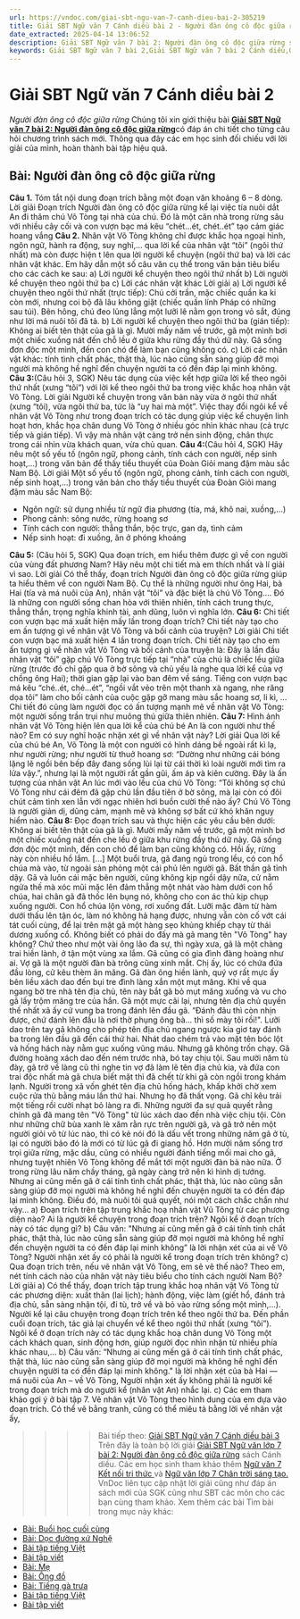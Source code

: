 ```yaml
---
url: https://vndoc.com/giai-sbt-ngu-van-7-canh-dieu-bai-2-305219
title: Giải SBT Ngữ văn 7 Cánh diều bài 2 - Người đàn ông cô độc giữa rừng - VnDoc.com
date_extracted: 2025-04-14 13:06:52
description: Giải SBT Ngữ văn 7 bài 2: Người đàn ông cô độc giữa rừng sách Cánh diều có đáp án chi tiết cho các bạn cùng tham khảo.
keywords: Giải SBT Ngữ văn 7 bài 2,Giải SBT Ngữ văn 7 bài 2 Cánh diều,Giải sách bài tập Ngữ văn CD lớp 7,Ngữ văn lớp 7 Cánh diều,giải bài tập ngữ văn lớp 7,bài Người đàn ông cô độc giữa rừng,ôn tập ngữ văn 7,trắc nghiệm ngữ văn 7 CD
---
```


# Giải SBT Ngữ văn 7 Cánh diều bài 2
 _Người đàn ông cô độc giữa rừng_
Chúng tôi xin giới thiệu bài [**Giải SBT Ngữ văn 7 bài 2: Người đàn ông cô độc giữa rừng**](<https://vndoc.com/giai-sbt-ngu-van-7-canh-dieu-bai-2-305219>)có đáp án chi tiết cho từng câu hỏi chương trình sách mới. Thông qua đây các em học sinh đối chiếu với lời giải của mình, hoàn thành bài tập hiệu quả.
## Bài: Người đàn ông cô độc giữa rừng
**Câu 1.** Tóm tắt nội dung đoạn trích bằng một đoạn văn khoảng 6 – 8 dòng.
Lời giải
Đoạn trích Người đàn ông cô độc giữa rừng kể lại việc tía nuôi dắt An đi thăm chú Võ Tòng tại nhà của chú. Đó là một căn nhà trong rừng sâu với nhiều cây cối và con vượn bạc má kêu “chét…ét, chét..ét” tạo cảm giác hoang vắng
**Câu 2.** Nhân vật Võ Tòng không chỉ được khắc họa ngoại hình, ngôn ngữ, hành ra động, suy nghĩ,... qua lời kể của nhân vật “tôi” \(ngôi thứ nhất\) mà còn được hiện t lên qua lời người kể chuyện \(ngôi thứ ba\) và lời các nhân vật khác. Em hãy dẫn một số câu văn cụ thể trong văn bản tiêu biểu cho các cách ke sau:
a\) Lời người kể chuyện theo ngôi thứ nhất
b\) Lời người kể chuyện theo ngôi thứ ba
c\) Lời các nhân vật khác
Lời giải
a\) Lời người kể chuyện theo ngôi thứ nhất \(trực tiếp\): Chú cởi trần, mặc chiếc quần ka ki còn mới, nhưng coi bộ đã lâu không giặt \(chiếc quần lính Pháp có những sau túi\). Bên hông, chú đeo lủng lẳng một lưỡi lê nằm gọn trong vỏ sắt, đúng như lời má nuôi tôi đã tả.
b\) Lời người kể chuyện theo ngôi thứ ba \(gián tiếp\): Không ai biết tên thật của gã là gì. Mười mấy năm về trước, gã một mình bơi một chiếc xuồng nát đến chỗ lều ở giữa khu rừng đầy thú dữ này. Gã sống đơn độc một mình, đến con chó để làm bạn cũng không có.
c\) Lời các nhân vật khác: tính tình chất phác, thật thà, lúc nào cũng sẵn sàng giúp đỡ mọi người mà không hề nghĩ đến chuyện người ta có đền đáp lại mình không.
**Câu 3:**\(Câu hỏi 3, SGK\) Nêu tác dụng của việc kết hợp giữa lời kể theo ngôi thứ nhất \(xưng “tôi”\) với lời kể theo ngôi thứ ba trong việc khắc hoạ nhân vật Võ Tòng.
Lời giải
Người kể chuyện trong văn bản này vừa ở ngôi thứ nhất \(xưng “tôi\), vừa ngôi thứ ba, tức là “uy hai mà một”. Việc thay đổi ngôi kể về nhân vật Võ Tòng như trong đoạn trích có tác dụng giúp việc kể chuyện linh hoạt hơn, khắc họa chân dung Võ Tòng ở nhiều góc nhìn khác nhau \(cả trực tiếp và gián tiếp\). Vì vậy mà nhân vật càng trở nên sinh động, chân thực trong cái nhìn vừa khách quan, vừa chủ quan.
**Câu 4:**\(Câu hỏi 4, SGK\) Hãy nêu một số yếu tố \(ngôn ngữ, phong cảnh, tính cách con người, nếp sinh hoạt,...\) trong văn bản để thấy tiểu thuyết của Đoàn Giỏi mang đậm màu sắc Nam Bộ.
Lời giải
Một số yếu tố \(ngôn ngữ, phong cảnh, tính cách con người, nếp sinh hoạt,...\) trong văn bản cho thấy tiểu thuyết của Đoàn Giỏi mang đậm màu sắc Nam Bộ:
  * Ngôn ngữ: sử dụng nhiều từ ngữ địa phương \(tía, má, khô nai, xuồng,...\)
  * Phong cảnh: sông nước, rừng hoang sơ
  * Tính cách con người: thẳng thắn, bộc trực, gan dạ, tình cảm
  * Nếp sinh hoạt: đi xuồng, ăn ở phóng khoáng

**Câu 5:** \(Câu hỏi 5, SGK\) Qua đoạn trích, em hiểu thêm được gì về con người của vùng đất phương Nam? Hãy nêu một chi tiết mà em thích nhất và lí giải vì sao.
Lời giải
Có thể thấy, đoạn trích Người đàn ông cô độc giữa rừng giúp ta hiểu thêm về con người Nam Bộ. Cụ thể là những người như ông Hai, bà Hai \(tía và má nuôi của An\), nhân vật “tôi” và đặc biệt là chú Võ Tòng.... Đó là những con người sống chan hòa với thiên nhiên, tính cách trung thực, thẳng thắn, trọng nghĩa khinh tài, anh dũng, luôn vì nghĩa lớn.
**Câu 6:** Chi tiết con vượn bạc má xuất hiện mấy lần trong đoạn trích? Chi tiết này tạo cho em ấn tượng gì về nhân vật Võ Tòng và bối cảnh của truyện?
Lời giải
Chi tiết con vượn bạc má xuất hiện 4 lần trong đoạn trích.
Chi tiết này tạo cho em ấn tượng gì về nhân vật Võ Tòng và bối cảnh của truyện là: Đây là lần đầu nhân vật “tôi” gặp chú Võ Tòng trực tiếp tại “nhà” của chú là chiếc lều giữa rừng \(trước đó chỉ gặp qua ở bờ sông và chủ yếu là nghe qua lời kể của vợ chồng ông Hai\); thời gian gặp lại vào ban đêm về sáng. Tiếng con vượn bạc má kêu “ché..ét, ché…ét”, “ngồi vắt vẻo trên một thanh xà ngang, nhe răng dọa tôi” làm cho bối cảnh của cuộc gặp gỡ mang màu sắc hoang sơ, li kì, … Chi tiết đó cũng làm người đọc có ấn tượng mạnh mẽ về nhân vật Võ Tòng: một người sống trần trụi như muông thú giữa thiên nhiên.
**Câu 7:** Hình ảnh nhân vật Võ Tòng hiện lên qua lời kể của chú bé An là con người như thế nào? Em có suy nghĩ hoặc nhận xét gì về nhân vật này?
Lời giải
Qua lời kể của chú bé An, Võ Tòng là một con người có hình dáng bề ngoài rất kì lạ, như người rừng; như người từ thuở hoang sơ: “Dường như những cái bóng lặng lẽ ngồi bên bếp đây đang sống lùi lại từ cái thời kì loài người mới tìm ra lửa vậy.”, nhưng lại là một người rất gần gũi, ấm áp và kiên cường. Đây là ấn tượng của nhân vật An lúc mới vào lều của chú Võ Tòng: “Tôi không sợ chú Võ Tòng như cái đêm đã gặp chú lần đầu tiên ở bờ sông, mà lại còn có đôi chút cảm tình xen lẫn với ngạc nhiên hơi buồn cười thế nào ấy?
Chú Võ Tòng là người giản dị, dũng cảm, mạnh mẽ và không sợ bất cứ khó khăn nguy hiểm nào.
**Câu 8:** Đọc đoạn trích sau và thực hiện các yêu cầu bên dưới:
Không ai biết tên thật của gã là gì. Mười mấy năm về trước, gã một mình bơ một chiếc xuồng nát đến che lều ở giữa khu rừng đầy thú dữ này. Gã sống đơn độc một mình, đến con chó để làm bạn cũng không có. Hồi ấy, rừng này còn nhiều hồ lắm. \[...\] Một buổi trưa, gã đang ngủ trong lều, có con hổ chúa mà vào, từ ngoài sản phỏng một cái phủ lên người gã. Bất thần gã tỉnh dậy. Gã và luôn cái mặc bên người, cũng không kịp ngồi dậy nữa, cử nằm ngửa thế mà xóc mũi mặc lên đảm thẳng một nhát vào hàm dưới con hổ chúa, hai chân gã đã thốc lên bụng nó, không cho con ác thủ kịp chụp xuống người. Con hổ chúa lộn vòng, rơi xuống đất. Lưỡi mặc đảm từ hàm dưới thấu lên tận óc, làm nó không hả hạng được, nhưng vẫn còn cố vớt cái tát cuối cùng, để lại trên mặt gã một hàng sẹo khủng khiếp chạy từ thái dương xuống cổ. Không biết có phải do đấy mà gã mang tên "Võ Tòng" hay không? Chứ theo như một vài ông lão đa sự, thì ngày xưa, gã là một chàng trai hiền lành, ở tận một vùng xa lắm. Gã cũng có gia đình đàng hoàng như ai. Vợ gã là một người đàn bà trông cũng xinh mắt. Chị ấy, lúc có chứa đứa đầu lòng, cử kêu thèm ăn măng. Gã đàn ông hiền lành, quý vợ rất mực ấy bên liều xách dao đến bụi tre đình làng xắn một mụt măng. Khi về qua ngang bờ tre nhà tên địa chủ, tên này bắt gã bỏ mụt măng xuống và vu cho gã lấy trộm măng tre của hắn. Gã một mực cãi lại, nhưng tên địa chủ quyền thế nhất xã ấy cứ vung ba trong đánh lên đầu gã. “Đánh đâu thì còn nhịn được, chứ đánh lên đầu là nơi thờ phụng ông bà... thì số mày tôi rồi\!". Lưỡi dao trên tay gã không cho phép tên địa chủ ngang ngược kia giơ tay đánh ba trong lên đầu gã đến cái thứ hai. Nhát dao chém trả vào mặt tên bóc lột và hống hách này nằm gục xuống vũng máu. Nhưng gã không trốn chạy. Gã đường hoàng xách dao đến ném trước nhà, bó tay chịu tội.
Sau mười năm tù đày, gã trở về làng cũ thì nghe tin vợ đã làm lẽ tên địa chủ kia, và đứa con trai độc nhất mà gã chưa biết mặt thì đã chết từ khi gã còn ngồi trong khám lạnh. Người trong xã vốn ghét tên địa chủ hống hách, khấp khởi chờ xem cuộc rửa thù bằng máu lần thứ hai. Nhưng họ đã thất vọng. Gã chỉ kêu trải một tiếng rồi cười nhạt bỏ làng ra đi. Những người đa sự quả quyết rằng chính gã đã mang tên "Võ Tòng" từ lúc xách dao đến nhà việc chịu tội. Còn như những chữ bùa xanh lè xăm rằn rực trên người gã, và gã trở nên một người giỏi võ từ lúc nào, thì có kẻ nói đó là dấu vết trong những năm gã ở tù, lại có người bảo đó là mới có từ lúc gã đi giang hồ. Hơn mười năm sống trơ trọi giữa rừng, mặc dầu, cũng có nhiều người đánh tiếng mối mai cho gã, nhưng tuyệt nhiên Võ Tòng không để mắt tới một người đàn bà nào nữa. Ở trong rừng lâu năm chầy tháng, gã ngày càng trở nên kì hình dị tướng. Nhưng ai cũng mến gã ở cái tính tình chất phác, thật thà, lúc nào cũng sẵn sàng giúp đỡ mọi người mà không hề nghĩ đến chuyện người ta có đền đáp lại mình không. Điều đó, mà nuôi tôi quả quyết, nói một cách chắc chắn như vậy...
a\) Đoạn trích trên tập trung khắc hoạ nhân vật Vũ Tông từ các phương diện nào? Ai là người kể chuyện trong đoạn trích trên? Ngôi kể ở đoạn trích này có tác dụng gì?
b\) Câu văn: "Nhưng ai cũng mến gã ở cái tính tinh chất phác, thật thà, lúc nào cũng sẵn sàng giúp đỡ mọi người mà không hề nghĩ đến chuyện người ta có đến đáp lại minh không” là lời nhận xét của ai về Võ Tòng? Người nhận xét ấy có phải là người kể trong đoạn trích trên không?
c\) Qua đoạn trích trên, nếu vẽ nhân vật Võ Tòng, em sẽ vẽ thế nào? Theo em, nét tính cách nào của nhân vật này tiêu biểu cho tính cách người Nam Bộ?
Lời giải
a\) Có thể thấy, đoạn trích tập trung khắc hoạ nhân vật Võ Tòng từ các phương diện: xuất thân \(lai lịch\); hành động, việc làm \(giết hổ, đánh trả địa chủ, sẵn sàng nhận tội, đi tù, trở về và bỏ vào rừng sống một mình,...\). Người kể lại câu chuyện trong đoạn trích trên kể theo ngôi thứ ba. Đến phần cuối đoạn trích, tác giả lại chuyển về kể theo ngôi thứ nhất \(xưng “tôi”\). Ngôi kể ở đoạn trích này có tác dụng khắc hoạ chân dung Võ Tòng một cách khách quan, sinh động hơn, giúp người đọc nhìn nhận từ nhiều phía khác nhau,...
b\) Câu văn: “Nhưng ai cũng mến gã ở cái tính tình chất phác, thật thà, lúc nào cũng sẵn sàng giúp đỡ mọi người mà không hề nghĩ đến chuyện người ta có đền đáp lại minh không." là lời nhận xét của bà Hai — má nuôi của An – về Võ Tòng, Người nhận xét ấy không phải là người kể trong đoạn trích mà do người kể \(nhân vật An\) nhắc lại.
c\) Các em tham khảo gợi ý ở bài tập 7. Vẽ nhân vật Võ Tòng theo hình dung của em dựa vào đoạn trích. Có thể vẽ bằng tranh, cũng có thể miêu tả bằng lời về nhân vật ấy,
>>>> Bài tiếp theo: [Giải SBT Ngữ văn 7 Cánh diều bài 3](<https://vndoc.com/giai-sbt-ngu-van-7-canh-dieu-bai-3-305221>)
Trên đây là toàn bộ lời giải [Giải SBT Ngữ văn lớp 7 bài 2: Người đàn ông cô độc giữa rừng](<https://vndoc.com/giai-sbt-ngu-van-7-canh-dieu-bai-2-305219>) sách Cánh diều. Các em học sinh tham khảo thêm [Ngữ văn 7 Kết nối tri thức ](<https://vndoc.com/ngu-van-7-kntt-tap2>)và [Ngữ văn lớp 7 Chân trời sáng tạo.](<https://vndoc.com/ngu-van-7-ctst-tap2>) VnDoc liên tục cập nhật lời giải cũng như đáp án sách mới của SGK cũng như SBT các môn cho các bạn cùng tham khảo.
Xem thêm các bài Tìm bài trong mục này khác:
  * [Bài: Buổi học cuối cùng](</giai-sbt-ngu-van-7-canh-dieu-bai-3-305221>)
  * [Bài: Dọc đường xứ Nghệ](</giai-sbt-ngu-van-7-canh-dieu-bai-4-305222>)
  * [Bài tập tiếng Việt](</giai-sbt-ngu-van-7-canh-dieu-bai-5-305226>)
  * [Bài tập viết](</giai-sbt-ngu-van-7-canh-dieu-bai-6-305260>)
  * [Bài: Mẹ](</giai-sbt-ngu-van-7-canh-dieu-bai-7-305261>)
  * [Bài: Ông đồ](</giai-sbt-ngu-van-7-canh-dieu-bai-8-305263>)
  * [Bài: Tiếng gà trưa](</giai-sbt-ngu-van-7-canh-dieu-bai-9-305265>)
  * [Bài tập tiếng Việt](</giai-sbt-ngu-van-7-canh-dieu-bai-10-305266>)
  * [Bài tập viết](</giai-sbt-ngu-van-7-canh-dieu-bai-11-305268>)

